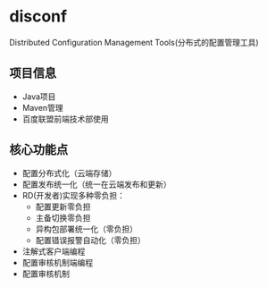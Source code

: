 disconf
=======

Distributed Configuration Management Tools(分布式的配置管理工具)

## 项目信息 ##

- Java项目
- Maven管理
- 百度联盟前端技术部使用

## 核心功能点 ##

- 配置分布式化（云端存储）
- 配置发布统一化（统一在云端发布和更新）
- RD(开发者)实现多种零负担：
    - 配置更新零负担
    - 主备切换零负担
    - 异构包部署统一化（零负担）
    - 配置错误报警自动化（零负担）
- 注解式客户端编程
- 配置审核机制端编程
- 配置审核机制



